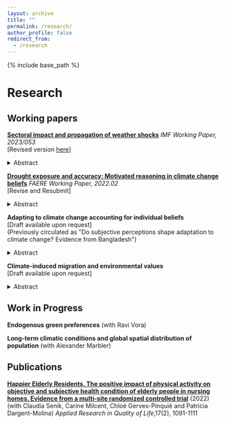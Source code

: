 ```yaml
---
layout: archive
title: ""
permalink: /research/
author_profile: false
redirect_from:
  - /research
---
```


{% include base_path %}

# Research

## Working papers

[**Sectoral impact and propagation of weather shocks**](https://www.imf.org/en/Publications/WP/Issues/2023/03/10/Sectoral-Impact-and-Propagation-of-Weather-Shocks-530798) <em> IMF Working Paper, 2023/053 </em> <br/> [Revised version [here](/files/Sectoral_impact_and_propagation_of_weather_shocks.pdf)]

<details>
<summary> Abstract </summary>
<br>
Despite the global nature of changes in climate, local weather shocks have been shown to be detrimental only to local economic activity. This paper introduces the role of input-output sectoral interlinkages as a transmission mechanism of weather shocks in a production network model and tests the empirical implications using a six-sector global dataset from 1975 to 2020. First, I document that agriculture is the most harmed sector by a range of weather shocks, including hot days, droughts, and cyclones. Second, I find that sectors at later stages of the supply chain, though non-responsive to local weather fluctuations, suffer from substantial and persistent losses over time due to heat shocks in agriculture that propagate downstream through sectoral interlinkages. Using counterfactual scenarios, I show a substantial underestimation of the economic cost of temperature increases accounting for heat shocks across trade partners since 2000 and I characterize global losses depending on the sectoral centrality in the production network.
</details>

[**Drought exposure and accuracy: Motivated reasoning in climate change beliefs**](/files/Zappala_FAERE_WP2022.02.pdf) <em> FAERE Working Paper, 2022.02 </em> <br/> [Revise and Resubmit] <br/>

<details>
<summary> Abstract </summary>
<br>
The lack of vigorous policies to avert significant climate change has increased the importance for effective and timely adaptation. Adequate adaptation is particularly important for agricultural communities in developing countries, which may most suffer the consequences of climate change. Evidence is still scarce on how people from the most vulnerable areas form climate change beliefs and whether they exhibit cognitive biases. Using survey data from rural households in Bangladesh together with a meteorological measure of excess dryness relative to historical averages, I study how long-term average drought exposure and short-term deviations shape beliefs about drought frequency and the interpretation of drought events. To explore how agents interpret past droughts, I use an instrumental variable approach and investigate whether individual beliefs lead to asymmetric distortion of objective information. The results show that individuals recollect and overweight evidence tilted towards their prior beliefs, providing evidence of confirmation bias as a directional motivated reasoning mechanism. The findings highlight the need for models that account for behavioral factors to study climate change beliefs and their implications for effective communication and adaptation policies. 
</details>

**Adapting to climate change accounting for individual beliefs** <br/> [Draft available upon request] <br/> (Previously circulated as "Do subjective perceptions shape adaptation to climate change? Evidence from Bangladesh")

<details>
<summary> Abstract </summary>
<br>
Mounting evidence that climate is changing requires a better understanding of how individuals adapt. Despite a large number of studied adaptation gaps, including financial and technological constraints, the adaptive decision-making process has still been relying on perfect information and optimal climate beliefs assumptions. Combining a survey of rural households in Bangladesh with a meteorological measure of dryness, this paper studies the role of individual beliefs about droughts on irrigation use. I formalize a theoretical framework of behavioral inattention to examine how farmers' beliefs differentially influence responsiveness to dryness exposure. When testing the implications empirically, I document a positive effect in drier areas, with heterogeneous responses by growing seasons and types of irrigation. I further explore three cognitive mechanisms, exploiting the intensity and frequency of drought events and comparing self-reported and objective records. In a counterfactual analysis with beliefs based on meteorological conditions, I show that farmers underuse irrigation and incur substantial monetary losses as a result of inaccurate beliefs, generating a belief gap. 
</details>

**Climate-induced migration and environmental values** <br/> [Draft available upon request]

<details>
<summary> Abstract </summary>
<br>
Weather fluctuations can substantially affect international migration, however, little is known about the political consequences of the climate-driven portion of migration flows in the host countries. This paper examines the effect of recent waves of asylum seeker flows induced by weather fluctuations on the demand and supply of environmental policy preferences in the European Union. I combine survey data with parties' agenda and electoral outcomes, and exploit exogenous variation in weather in non-OECD origin countries to derive a gravity-predicted instrument for asylum applications between 2000 and 2019. On the demand side, I document that flows induced by weather fluctuations raise individual concern on climate change as a priority in the political arena. Relying on within-country variation across cohorts, I find a positive effect for individuals exposed to larger asylum flows during their formative age. On the supply side, I find that national parties shift their political agenda towards the environment. Focusing on electoral outcomes, weather-induced asylum applications negatively affect votes for green parties in the European Parliament elections, which can be explained by a drop out of the voting polls of traditional green voters and by changes in preferences for individuals yet below the voting age.
</details>

## Work in Progress

**Endogenous green preferences** (with Ravi Vora)

**Long-term climatic conditions and global spatial distribution of population** (with Alexander Marbler)

## Publications

[**Happier Elderly Residents. The positive impact of physical activity on objective and subjective health condition of elderly people in nursing homes. Evidence from a multi-site randomized controlled trial**](https://link.springer.com/content/pdf/10.1007/s11482-021-09952-4.pdf) (2022) (with Claudia Senik, Carine Milcent, Chloé Gerves-Pinquié and Patricia Dargent-Molina) _Applied Research in Quality of Life_,17(2), 1091-1111
